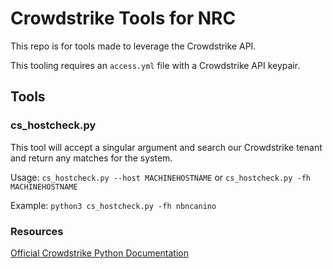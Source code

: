 # Crowdstrike Tools for NRC

This repo is for tools made to leverage the Crowdstrike API.

This tooling requires an `access.yml` file with a Crowdstrike API keypair.

## Tools

### cs_hostcheck.py
This tool will accept a singular argument and search our Crowdstrike tenant and return any matches for the system.

Usage: `cs_hostcheck.py --host MACHINEHOSTNAME` or `cs_hostcheck.py -fh MACHINEHOSTNAME`

Example: `python3 cs_hostcheck.py -fh nbncanino`
 
 ### Resources
 [Official Crowdstrike Python Documentation](https://falconpy.io/)